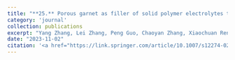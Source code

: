```yaml
---
title: "**25.** Porous garnet as filler of solid polymer electrolytes to enhance the performance of solid-state lithium batteries"
category: 'journal'
collection: publications
excerpt: "Yang Zhang, Lei Zhang, Peng Guo, Chaoyan Zhang, Xiaochuan Ren, **Zhen Jiang<sup>*</sup>**, Jianjun Song<sup>*</sup>, and Chuan Shi<sup>*</sup> (**<sup>*</sup>: corresponding authors**)"
date: "2023-11-02"
citation: '<a href="https://link.springer.com/article/10.1007/s12274-023-6065-4"> <span style="color: blue"><i><B>Nano Res.</B></i></span> 17, 2663-2670, (2024) </a>'
---
```

